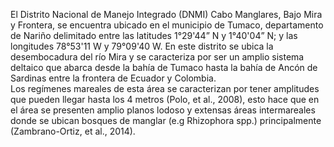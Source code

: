 El Distrito Nacional de Manejo Integrado (DNMI) Cabo Manglares, Bajo Mira y Frontera, se encuentra ubicado en el municipio de Tumaco, departamento de Nariño delimitado entre las latitudes 1°29'44” N y 1°40'04” N; y las longitudes 78°53'11 W y 79°09'40 W. En este distrito se ubica la desembocadura del río Mira y se caracteriza por ser un amplio sistema deltaico que abarca desde la bahía de Tumaco hasta la bahía de Ancón de Sardinas entre la frontera de Ecuador y Colombia.  
Los regímenes mareales de esta área se caracterizan por tener amplitudes que pueden llegar hasta los 4 metros (Polo, et al., 2008), esto hace que en el área se presenten amplio planos lodoso y extensas áreas intermareales donde se ubican bosques de manglar (e.g Rhizophora spp.) principalmente (Zambrano-Ortiz, et al., 2014). 